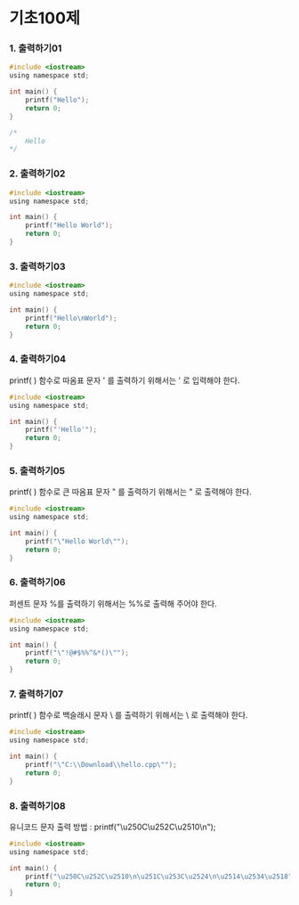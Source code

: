 # 기초100제
### 1. 출력하기01
```c
#include <iostream>
using namespace std;

int main() {
	printf("Hello");
	return 0;
}

/*
	Hello
*/
```
	
### 2. 출력하기02
```c
#include <iostream>
using namespace std;

int main() {
	printf("Hello World");
	return 0;
}
```
	
### 3. 출력하기03
```c
#include <iostream>
using namespace std;

int main() {
	printf("Hello\nWorld");
	return 0;
}
```

### 4. 출력하기04
printf( ) 함수로 따옴표 문자 ' 를 출력하기 위해서는 \' 로 입력해야 한다.
```c
#include <iostream>
using namespace std;

int main() {
	printf("'Hello'");
	return 0;
}
```

### 5. 출력하기05
printf( ) 함수로 큰 따옴표 문자 " 를 출력하기 위해서는 \" 로 출력해야 한다.
```c
#include <iostream>
using namespace std;

int main() {
	printf("\"Hello World\"");
	return 0;
}
```

### 6. 출력하기06
퍼센트 문자 %를 출력하기 위해서는 %%로 출력해 주어야 한다.
```c
#include <iostream>
using namespace std;

int main() {
	printf("\"!@#$%%^&*()\"");
	return 0;
}
```
	
### 7. 출력하기07
printf( ) 함수로 백슬래시 문자 \ 를 출력하기 위해서는 \\ 로 출력해야 한다.
```c
#include <iostream>
using namespace std;

int main() {
	printf("\"C:\\Download\\hello.cpp\"");
	return 0;
}
```
### 8. 출력하기08
유니코드 문자 출력 방법 : printf("\u250C\u252C\u2510\n");
```c
#include <iostream>
using namespace std;

int main() {
	printf("\u250C\u252C\u2510\n\u251C\u253C\u2524\n\u2514\u2534\u2518");
	return 0;
}
```
